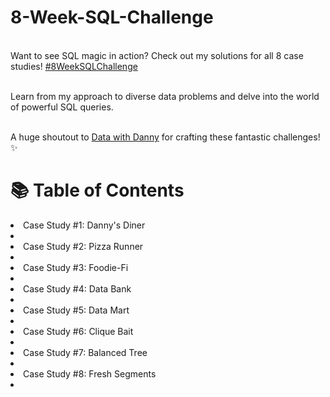 # 8-Week-SQL-Challenge

<br>Want to see SQL magic in action? Check out my solutions for all 8 case studies! [#8WeekSQLChallenge](https://8weeksqlchallenge.com/) <br/>

<br>Learn from my approach to diverse data problems and delve into the world of powerful SQL queries. <br/>

<br>A huge shoutout to [Data with Danny](https://www.linkedin.com/company/datawithdanny/) for crafting these fantastic challenges! ✨ <br/>

# 📚 Table of Contents

<li>Case Study #1: Danny's Diner<li/>
<li>Case Study #2: Pizza Runner<li/>
<li>Case Study #3: Foodie-Fi<li/>
<li>Case Study #4: Data Bank<li/>
<li>Case Study #5: Data Mart<li/>
<li>Case Study #6: Clique Bait<li/>
<li>Case Study #7: Balanced Tree<li/>
<li>Case Study #8: Fresh Segments<li/>
